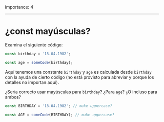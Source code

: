 importance: 4

---

# ¿const mayúsculas?

Examina el siguiente código:

```js
const birthday = '18.04.1982';

const age = someCode(birthday);
```

Aquí tenemos una constante `birthday` y `age` es calculada desde `birthday` con la ayuda de cierto código (no está provisto para abreviar y porque los detalles no importan aquí).

¿Sería correcto usar mayúsculas para `birthday`? ¿Para `age`? ¿O incluso para ambos?

```js
const BIRTHDAY = '18.04.1982'; // make uppercase?

const AGE = someCode(BIRTHDAY); // make uppercase?
```

